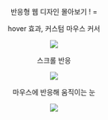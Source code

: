 <p align='center'>
  반응형 웹 디자인 몰아보기 !
  =
</p>
<p align='center'>
  hover 효과, 커스텀 마우스 커서
</p>
<p align='center'>
  <img src='https://user-images.githubusercontent.com/65993764/169751573-4db31026-f2b0-4dd9-9102-bbd63c32b2aa.gif'/>
</p>
<p align='center'>
  스크롤 반응
</p>
<p align='center'>
  <img src='https://user-images.githubusercontent.com/65993764/169751575-628f5529-3f2d-481c-a54a-ec69b14287d2.gif'/>
</p>
<p align='center'>
  마우스에 반응해 움직이는 눈
</p>
<p align='center'>
  <img src='https://user-images.githubusercontent.com/65993764/169751582-e3bbca12-2c67-4817-bc15-100f475321f9.gif'/>
</p>
